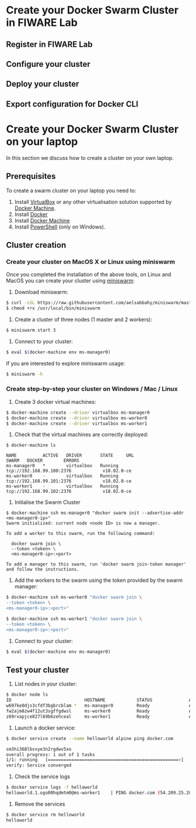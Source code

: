 # Create your Docker Swarm Cluster in FIWARE Lab

## Register in FIWARE Lab

## Configure your cluster

## Deploy your cluster

## Export configuration for Docker CLI


# Create your Docker Swarm Cluster on your laptop

In this section we discuss how to create a cluster on your own laptop.

## Prerequisites

To create a swarm cluster on your laptop you need to:
1. Install [VirtualBox](http://virtualbox.org) or any other virtualisation
  solution supported by [Docker Machine](https://docs.docker.com/machine/).
1. Install [Docker](https://docs.docker.com/install/)
1. Install [Docker Machine](https://docs.docker.com/machine/install-machine/)
1. Install 
[PowerShell](https://docs.microsoft.com/en-us/powershell/scripting/setup/installing-windows-powershell?view=powershell-6)
(only on Windows).

## Cluster creation

### Create your cluster on MacOS X or Linux using miniswarm

Once you completed the installation of the above tools, on Linux and MacOS you
can create your cluster using [miniswarm](https://github.com/aelsabbahy/miniswarm):

1. Download miniswarm:

  ```bash
  $ curl -sSL https://raw.githubusercontent.com/aelsabbahy/miniswarm/master/miniswarm -o /usr/local/bin/miniswarm
  $ chmod +rx /usr/local/bin/miniswarm
  ```

1. Create a cluster of three nodes (1 master and 2 workers):

  ```bash
  $ miniswarm start 3
  ```

1. Connect to your cluster:

  ```bash
  $ eval $(docker-machine env ms-manager0)
  ```

If you are interested to explore miniswarm usage:

```bash
$ miniswarm -h
```

### Create step-by-step your cluster on Windows / Mac / Linux

1. Create 3 docker virtual machines:

  ```bash
  $ docker-machine create --driver virtualbox ms-manager0
  $ docker-machine create --driver virtualbox ms-worker0
  $ docker-machine create --driver virtualbox ms-worker1
  ```

1. Check that the virtual machines are correctly deployed:

  ```
  $ docker-machine ls

  NAME          ACTIVE   DRIVER       STATE     URL                          SWARM   DOCKER        ERRORS
  ms-manager0   *        virtualbox   Running   tcp://192.168.99.100:2376            v18.02.0-ce   
  ms-worker0    -        virtualbox   Running   tcp://192.168.99.101:2376            v18.02.0-ce   
  ms-worker1    -        virtualbox   Running   tcp://192.168.99.102:2376            v18.02.0-ce 
  ```


1. Initialise the Swarm Cluster

  ```
  $ docker-machine ssh ms-manager0 "docker swarm init --advertise-addr <ms-manager0-ip>"
  Swarm initialized: current node <node ID> is now a manager.

  To add a worker to this swarm, run the following command:

    docker swarm join \
    --token <token> \
    <ms-manager0-ip>:<port>

  To add a manager to this swarm, run 'docker swarm join-token manager' and follow the instructions.
  ```

1. Add the workers to the swarm using the token provided by the swarm manager:

  ```bash
  $ docker-machine ssh ms-worker0 "docker swarm join \
  --token <token> \
  <ms-manager0-ip>:<port>"

  $ docker-machine ssh ms-worker1 "docker swarm join \
  --token <token> \
  <ms-manager0-ip>:<port>"
  ```

1. Connect to your cluster:

  ```bash
  $ eval $(docker-machine env ms-manager0)
  ```

## Test your cluster

1. List nodes in your cluster:

  ```bash
  $ docker node ls
  ID                            HOSTNAME            STATUS              AVAILABILITY        MANAGER STATUS
  w697ke0djs3cfdf3bgbrcblam *   ms-manager0         Ready               Active              Leader
  fw2ajm8zw4f12ut3sgffgdwsl     ms-worker0          Ready               Active              
  z69rvapjce827l69b6zehceal     ms-worker1          Ready               Active 
  ```

1. Launch a docker service:

  ```bash
  $ docker service create --name helloworld alpine ping docker.com

  sm3hi368lbsxye3n2rgdwv5xo
  overall progress: 1 out of 1 tasks 
  1/1: running   [==================================================>] 
  verify: Service converged 
  ```

1. Check the service logs

  ```bash
  $ docker service logs -f helloworld
  helloworld.1.ogo00hqdmtm0@ms-worker1    | PING docker.com (54.209.25.207): 56 data bytes
  ```

1. Remove the services

  ```bash
  $ docker service rm helloworld
  helloworld
  ```
